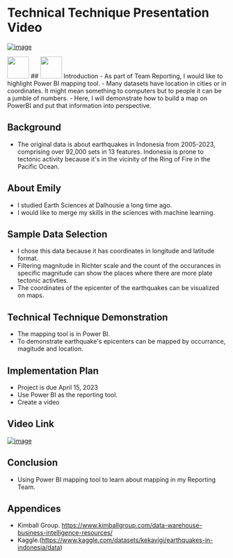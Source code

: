 # Technical Technique Presentation Video

[![image](https://github.com/ekysss/Capstone2024/assets/148264582/97c2f441-522a-413c-a622-fe91ee093d3d)](https://youtu.be/l-USlA93QK8)

<img src="image_link_here" width="50" height="50">
## <img src="![image](https://github.com/ekysss/Capstone2024/assets/148264582/d48b0480-6126-48c3-91e2-2eba869d66e6)" width="50" height="50"> Introduction
- As part of Team Reporting, I would like to highlight Power BI mapping tool.
- Many datasets have location in cities or in coordinates. It might mean something to computers but to people it can be a jumble of numbers.
- Here, I will demonstrate how to build a map on PowerBI and put that information into perspective.

## Background
- The original data is about earthquakes in Indonesia from 2005-2023, comprising over 92,000 sets in 13 features. Indonesia is prone to tectonic activity because it's in the vicinity of the Ring of Fire in the Pacific Ocean.
  
## About Emily
- I studied Earth Sciences at Dalhousie a long time ago.
- I would like to merge my skills in the sciences with machine learning.

## Sample Data Selection
- I chose this data because it has coordinates in longitude and latitude format.
- Filtering magnitude in Richter scale and the count of the occurances in specific magnitude can show the places where there are more plate tectonic activties.
- The coordinates of the epicenter of the earthquakes can be visualized on maps.

## Technical Technique Demonstration
- The mapping tool is in Power BI.
- To demonstrate earthquake's epicenters can be mapped by occurrance, magitude and location.

## Implementation Plan
- Project is due April 15, 2023
- Use Power BI as the reporting tool.
- Create a video
  
## Video Link
[![image](https://github.com/ekysss/Capstone2024/assets/148264582/97c2f441-522a-413c-a622-fe91ee093d3d)](https://youtu.be/l-USlA93QK8)

## Conclusion
- Using Power BI mapping tool to learn about mapping in my Reporting Team.

## Appendices
- Kimball Group. https://www.kimballgroup.com/data-warehouse-business-intelligence-resources/
- Kaggle.(https://www.kaggle.com/datasets/kekavigi/earthquakes-in-indonesia/data)

